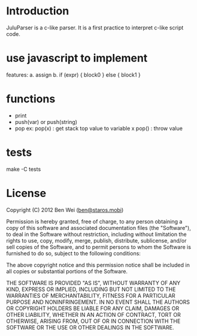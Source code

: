 # Introduction

JuluParser is a c-like parser.
It is a first practice to interpret c-like script code.

# use javascript to implement 
 features:
 a. assign
 b. if (expr) { block0 } else { block1 }

# functions
* print
* push(var) or push(string)
* pop
 ex: 
  pop(x)  : get stack top value to variable x
  pop()   : throw value

# tests

 make -C tests

# License
Copyright (C) 2012 Ben Wei (ben@staros.mobi)

Permission is hereby granted, free of charge, to any person obtaining a copy of this software and associated documentation files (the "Software"), to deal in the Software without restriction, including without limitation the rights to use, copy, modify, merge, publish, distribute, sublicense, and/or sell copies of the Software, and to permit persons to whom the Software is furnished to do so, subject to the following conditions:

The above copyright notice and this permission notice shall be included in all copies or substantial portions of the Software.

THE SOFTWARE IS PROVIDED "AS IS", WITHOUT WARRANTY OF ANY KIND, EXPRESS OR IMPLIED, INCLUDING BUT NOT LIMITED TO THE WARRANTIES OF MERCHANTABILITY, FITNESS FOR A PARTICULAR PURPOSE AND NONINFRINGEMENT. IN NO EVENT SHALL THE AUTHORS OR COPYRIGHT HOLDERS BE LIABLE FOR ANY CLAIM, DAMAGES OR OTHER LIABILITY, WHETHER IN AN ACTION OF CONTRACT, TORT OR OTHERWISE, ARISING FROM, OUT OF OR IN CONNECTION WITH THE SOFTWARE OR THE USE OR OTHER DEALINGS IN THE SOFTWARE.
